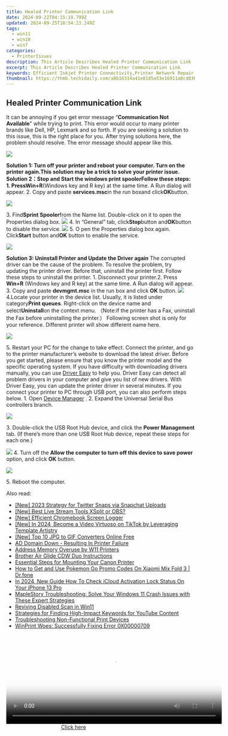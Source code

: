 ```yaml
---
title: Healed Printer Communication Link
date: 2024-09-22T04:15:19.799Z
updated: 2024-09-25T18:54:23.249Z
tags:
  - win11
  - win10
  - win7
categories:
  - PrinterIssues
description: This Article Describes Healed Printer Communication Link
excerpt: This Article Describes Healed Printer Communication Link
keywords: Efficient Inkjet Printer Connectivity,Printer Network Repair Services,Restore Printer Communication Link,Troubleshooting Networked Printers,Wireless Print Connection Repaired,Secure Printer Network Communication,Printer Communication Link Enhancement
thumbnail: https://thmb.techidaily.com/a8b16314a41e8185a53e16911a8cd83652896b6771ffcd18a8d5ccdaa894f672.jpg
---
```


## Healed Printer Communication Link

It can be annoying if you get error message “**Communication Not Available**” while trying to print. This error would occur to many printer brands like Dell, HP, Lexmark and so forth. If you are seeking a solution to this issue, this is the right place for you. After trying solutions here, the problem should resolve. The error message should appear like this.

![](https://images.drivereasy.com/wp-content/uploads/2016/07/img_5787091f3a17e.png)

 **Solution 1: Turn off your printer and reboot your computer. Turn on the printer again.**This solution may be a trick to solve your printer issue. **Solution 2：Stop and Start the windows print spooler**Follow these steps: 1\. Press**Win+R**(Windows key and R key) at the same time. A Run dialog will appear. 2\. Copy and paste **services.msc**in the run boxand click**OK**button.

![](https://images.drivereasy.com/wp-content/uploads/2016/07/img_57870f53c80aa.png)

3\. Find**Sprint Spooler**from the Name list. Double-click on it to open the Properties dialog box. ![](https://images.drivereasy.com/wp-content/uploads/2016/07/img_57870fec6b0f3.png) 4\. In “General” tab, click**Stop**button and**OK**button to disable the service. ![](https://images.drivereasy.com/wp-content/uploads/2016/07/img_57872f814c0fd.png) 5\. O pen the Properties dialog box again. Click**Start** button and**OK** button to enable the service.

![](https://images.drivereasy.com/wp-content/uploads/2016/07/img_57873022e85af.png)

**Solution 3: Uninstall Printer and Update the Driver again** The corrupted driver can be the cause of the problem. To resolve the problem, try updating the printer driver. Before that, uninstall the printer first. Follow these steps to uninstall the printer. 1\. Disconnect your printer.2\. Press **Win+R** (Windows key and R key) at the same time. A Run dialog will appear.  3\. Copy and paste **devmgmt.msc** in the run box and click **OK** button. ![](https://images.drivereasy.com/wp-content/uploads/2016/07/img_578734d0d14eb.png) 4.Locate your printer in the device list. Usually, it is listed under category**Print queues**. Right-click on the device name and select**Uninstall**on the context menu. （Note:if the printer has a Fax, uninstall the Fax before uninstalling the printer.） Following screen shot is only for your reference. Different printer will show different name here.

![](https://images.drivereasy.com/wp-content/uploads/2016/07/img_57873f81affcd.png)

5\. Restart your PC for the change to take effect. Connect the printer, and go to the printer manufacturer’s website to download the latest driver. Before you get started, please ensure that you know the printer model and the specific operating system. If you have difficulty with downloading drivers manually, you can use [Driver Easy](https://tools.techidaily.com/drivereasy/download/) to help you. Driver Easy can detect all problem drivers in your computer and give you list of new drivers. With Driver Easy, you can update the printer driver in several minutes. If you connect your printer to PC through USB port, you can also perform steps below.  1\. Open [Device Manager](https://tools.techidaily.com/drivereasy/download/) . 2\. Expand the Universal Serial Bus controllers branch.

![](https://images.drivereasy.com/wp-content/uploads/2016/07/img_57874242885bd.png)

3\. Double-click the USB Root Hub device, and click the **Power Management**  tab. (If there’s more than one USB Root Hub device, repeat these steps for each one.)

![](https://images.drivereasy.com/wp-content/uploads/2016/07/img_57874266903a0.png) 4\. Turn off the **Allow the computer to turn off this device to save power** option, and click **OK**  button.

![](https://images.drivereasy.com/wp-content/uploads/2016/07/img_578742ca2725e.png)

5\. Reboot the computer.

<ins class="adsbygoogle"
     style="display:block"
     data-ad-format="autorelaxed"
     data-ad-client="ca-pub-7571918770474297"
     data-ad-slot="1223367746"></ins>

<ins class="adsbygoogle"
     style="display:block"
     data-ad-client="ca-pub-7571918770474297"
     data-ad-slot="8358498916"
     data-ad-format="auto"
     data-full-width-responsive="true"></ins>

<span class="atpl-alsoreadstyle">Also read:</span>
<div><ul>
<li><a href="https://twitter-videos.techidaily.com/new-2023-strategy-for-twitter-snaps-via-snapchat-uploads/"><u>[New] 2023 Strategy for Twitter Snaps via Snapchat Uploads</u></a></li>
<li><a href="https://extra-resources.techidaily.com/new-best-live-stream-tools-xsplit-or-obs/"><u>[New] Best Live Stream Tools XSplit or OBS?</u></a></li>
<li><a href="https://digital-screen-recording.techidaily.com/new-efficient-chromebook-screen-logger/"><u>[New] Efficient Chromebook Screen Logger</u></a></li>
<li><a href="https://tiktok-clips.techidaily.com/new-in-2024-become-a-video-virtuoso-on-tiktok-by-leveraging-template-artistry/"><u>[New] In 2024, Become a Video Virtuoso on TikTok by Leveraging Template Artistry</u></a></li>
<li><a href="https://extra-support.techidaily.com/new-top-10-jpg-to-gif-converters-online-free/"><u>[New] Top 10 JPG to GIF Converters Online Free</u></a></li>
<li><a href="https://printer-issues.techidaily.com/ad-domain-down-resulting-in-printer-failure/"><u>AD Domain Down - Resulting In Printer Failure</u></a></li>
<li><a href="https://printer-issues.techidaily.com/address-memory-overuse-by-w11-printers/"><u>Address Memory Overuse by W11 Printers</u></a></li>
<li><a href="https://printer-issues.techidaily.com/brother-air-glide-cdw-duo-instructions/"><u>Brother Air Glide CDW Duo Instructions</u></a></li>
<li><a href="https://printer-issues.techidaily.com/essential-steps-for-mounting-your-canon-printer/"><u>Essential Steps for Mounting Your Canon Printer</u></a></li>
<li><a href="https://android-pokemon-go.techidaily.com/how-to-get-and-use-pokemon-go-promo-codes-on-xiaomi-mix-fold-3-drfone-by-drfone-virtual-android/"><u>How to Get and Use Pokemon Go Promo Codes On Xiaomi Mix Fold 3 | Dr.fone</u></a></li>
<li><a href="https://activate-lock.techidaily.com/in-2024-new-guide-how-to-check-icloud-activation-lock-status-on-your-iphone-13-pro-by-drfone-ios/"><u>In 2024, New Guide How To Check iCloud Activation Lock Status On Your iPhone 13 Pro</u></a></li>
<li><a href="https://win-answers.techidaily.com/maplestory-troubleshooting-solve-your-windows-11-crash-issues-with-these-expert-strategies/"><u>MapleStory Troubleshooting: Solve Your Windows 11 Crash Issues with These Expert Strategies</u></a></li>
<li><a href="https://printer-issues.techidaily.com/reviving-disabled-scan-in-win11/"><u>Reviving Disabled Scan in Win11</u></a></li>
<li><a href="https://youtube-videos.techidaily.com/strategies-for-finding-high-impact-keywords-for-youtube-content/"><u>Strategies for Finding High-Impact Keywords for YouTube Content</u></a></li>
<li><a href="https://printer-issues.techidaily.com/troubleshooting-non-functional-print-devices/"><u>Troubleshooting Non-Functional Print Devices</u></a></li>
<li><a href="https://printer-issues.techidaily.com/winprint-woes-successfully-fixing-error-0x00000709/"><u>WinPrint Woes: Successfully Fixing Error 0X00000709</u></a></li>
</ul></div>

<!-- affiliate ads begin -->
<span id="1983588">
					<video width="576" height="240" style="cursor:pointer"
           poster="//a.impactradius-go.com/display-clicktoplayimage/1983588.png"
           onclick="if(!this.playClicked){this.play();this.setAttribute('controls',true);this.playClicked=true;}">
	   <source src="//a.impactradius-go.com/display-ad/22993-1983588">
	   <img src="//a.impactradius-go.com/display-clicktoplayimage/1983588.png" style="border: none; height: 100%; width: 100%; object-fit: contain">
	</video>
	<div style="width:360px;text-align:center"><a href="javascript:window.open(decodeURIComponent('https%3A%2F%2Fhomestyler.sjv.io%2Fc%2F5597632%2F1983588%2F22993'), '_blank');void(0);">Click here</a></div>
</span>
<img height="0" width="0" src="https://imp.pxf.io/i/5597632/1983588/22993" style="position:absolute;visibility:hidden;" border="0" />
<!-- affiliate ads end -->

